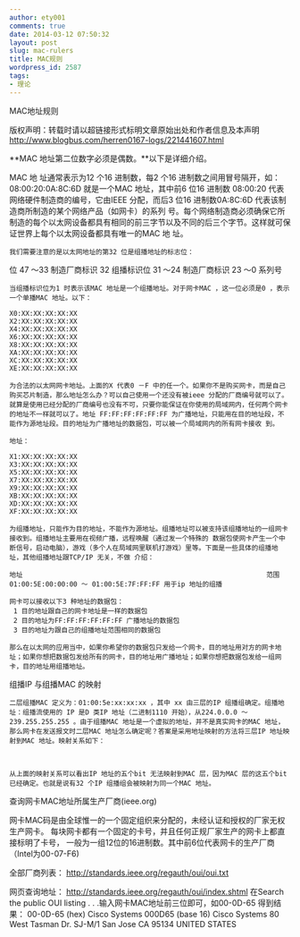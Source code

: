 ```yaml
---
author: ety001
comments: true
date: 2014-03-12 07:50:32
layout: post
slug: mac-rulers
title: MAC规则
wordpress_id: 2587
tags:
- 理论
---
```


MAC地址规则

版权声明：转载时请以超链接形式标明文章原始出处和作者信息及本声明
http://www.blogbus.com/herren0167-logs/221441607.html

**MAC 地址第二位数字必须是偶数。**以下是详细介绍。



MAC 地 址通常表示为12 个16 进制数，每2 个16 进制数之间用冒号隔开，如：08:00:20:0A:8C:6D 就是一个MAC 地址，其中前6 位16 进制数 08:00:20 代表网络硬件制造商的编号，它由IEEE 分配，而后3 位16 进制数0A:8C:6D 代表该制造商所制造的某个网络产品（如网卡）的系列 号。每个网络制造商必须确保它所制造的每个以太网设备都具有相同的前三字节以及不同的后三个字节。这样就可保证世界上每个以太网设备都具有唯一的MAC 地 址。


<!-- more -->
    我们需要注意的是以太网地址的第32 位是组播地址的标志位：

位            47 ～33      制造厂商标识
               32               组播标识位
               31 ～24       制造厂商标识
               23 ～0        系列号

    当组播标识位为1 时表示该MAC 地址是一个组播地址。对于网卡MAC ，这一位必须是0 ，表示一个单播MAC 地址。以下：

    X0:XX:XX:XX:XX:XX
    X2:XX:XX:XX:XX:XX
    X4:XX:XX:XX:XX:XX
    X6:XX:XX:XX:XX:XX
    X8:XX:XX:XX:XX:XX
    XA:XX:XX:XX:XX:XX
    XC:XX:XX:XX:XX:XX
    XE:XX:XX:XX:XX:XX

    为合法的以太网网卡地址。上面的X 代表0 －F 中的任一个。如果你不是购买网卡，而是自己购买芯片制造，那么地址怎么办？可以自己使用一个还没有被ieee 分配的厂商编号就可以了。就算是使用已经分配的厂商编号也没有不可，只要你能保证在你使用的局域网内，任何两个网卡的地址不一样就可以了。地址 FF:FF:FF:FF:FF:FF 为广播地址，只能用在目的地址段，不能作为源地址段。目的地址为广播地址的数据包，可以被一个局域网内的所有网卡接收 到。

    地址：

    X1:XX:XX:XX:XX:XX
    X3:XX:XX:XX:XX:XX
    X5:XX:XX:XX:XX:XX
    X7:XX:XX:XX:XX:XX
    X9:XX:XX:XX:XX:XX
    XB:XX:XX:XX:XX:XX
    XD:XX:XX:XX:XX:XX
    XF:XX:XX:XX:XX:XX

    为组播地址，只能作为目的地址，不能作为源地址。组播地址可以被支持该组播地址的一组网卡接收到。组播地址主要用在视频广播，远程唤醒（通过发一个特殊的 数据包使网卡产生一个中断信号，启动电脑），游戏（多个人在局域网里联机打游戏）里等。下面是一些具体的组播地址，其他组播地址跟TCP/IP 无关，不做 介绍：

    地址                                                             范围
    01:00:5E:00:00:00 ～ 01:00:5E:7F:FF:FF 用于ip 地址的组播

    网卡可以接收以下3 种地址的数据包：
     1 目的地址跟自己的网卡地址是一样的数据包
     2 目的地址为FF:FF:FF:FF:FF:FF 广播地址的数据包
     3 目的地址为跟自己的组播地址范围相同的数据包

    那么在以太网的应用当中，如果你希望你的数据包只发给一个网卡，目的地址用对方的网卡地址；如果你想把数据包发给所有的网卡，目的地址用广播地址；如果你想把数据包发给一组网卡，目的地址用组播地址。

组播IP 与组播MAC 的映射

    二层组播MAC 定义为：01:00:5e:xx:xx:xx ，其中 xx 由三层的IP 组播组确定。组播地址：组播流使用的 IP 是D 类IP 地址（二进制1110 开始），从224.0.0.0 ～239.255.255.255 。由于组播MAC 地址是一个虚拟的地址，并不是真实网卡的MAC 地址，那么网卡在发送报文时二层MAC 地址怎么确定呢？答案是采用地址映射的方法将三层IP 地址映射到MAC 地址。映射关系如下：



    从上面的映射关系可以看出IP 地址的五个bit 无法映射到MAC 层，因为MAC 层的这五个bit 已经确定。也就是说有32 个IP 组播组会被映射为同一个MAC 地址。

查询网卡MAC地址所属生产厂商(ieee.org)

网卡MAC码是由全球惟一的一个固定组织来分配的，未经认证和授权的厂家无权生产网卡。
每块网卡都有一个固定的卡号，并且任何正规厂家生产的网卡上都直接标明了卡号，
一般为一组12位的16进制数。其中前6位代表网卡的生产厂商（Intel为00-07-F6)

全部厂商列表：
http://standards.ieee.org/regauth/oui/oui.txt

网页查询地址：
http://standards.ieee.org/regauth/oui/index.shtml
在Search the public OUI listing . . .输入网卡MAC地址前三位即可，如00-0D-65
得到结果：
00-0D-65   (hex)        Cisco Systems
000D65     (base 16)        Cisco Systems
                80 West Tasman Dr.
                SJ-M/1
                San Jose CA 95134
                UNITED STATES

